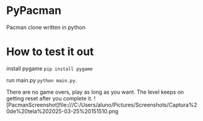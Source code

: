 # PyPacman
Pacman clone written in python

# How to test it out

install pygame `pip install pygame`

run main.py `python main.py`.

There are no game overs, play as long as you want. The level keeps on getting reset after you complete it.
![PacmanScreenshot]file:///C:/Users/aluno/Pictures/Screenshots/Captura%20de%20tela%202025-03-25%20151510.png